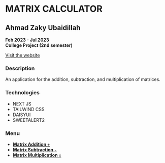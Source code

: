 # MATRIX CALCULATOR

## Ahmad Zaky Ubaidillah

**Feb 2023 - Jul 2023**  
**College Project (2nd semester)**

[Visit the website](https://matrixcalculator.vercel.app)

### Description

An application for the addition, subtraction, and multiplication of matrices.

### Technologies

- NEXT JS
- TAILWIND CSS
- DAISYUI
- SWEETALERT2

### Menu

- [**Matrix Addition** `+`](https://matrixcalculator.vercel.app/matrix-addition)
- [**Matrix Subtraction** `-`](https://matrixcalculator.vercel.app/matrix-subtraction)
- [**Matrix Multiplication** `x`](https://matrixcalculator.vercel.app/matrix-multiplication)
